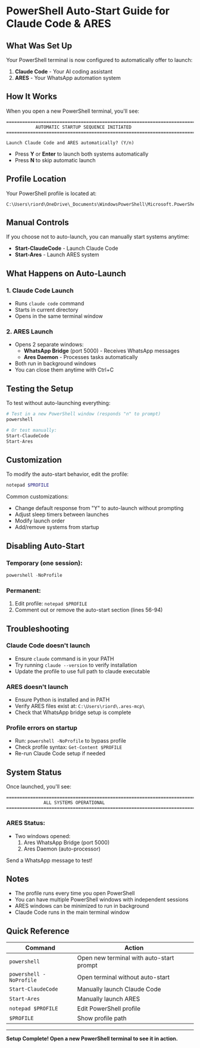 # PowerShell Auto-Start Guide for Claude Code & ARES

## What Was Set Up

Your PowerShell terminal is now configured to automatically offer to launch:
1. **Claude Code** - Your AI coding assistant
2. **ARES** - Your WhatsApp automation system

## How It Works

When you open a new PowerShell terminal, you'll see:

```
========================================================================
           AUTOMATIC STARTUP SEQUENCE INITIATED
========================================================================

Launch Claude Code and ARES automatically? (Y/n)
```

- Press **Y** or **Enter** to launch both systems automatically
- Press **N** to skip automatic launch

## Profile Location

Your PowerShell profile is located at:
```
C:\Users\riord\OneDrive\_Documents\WindowsPowerShell\Microsoft.PowerShell_profile.ps1
```

## Manual Controls

If you choose not to auto-launch, you can manually start systems anytime:

- **Start-ClaudeCode** - Launch Claude Code
- **Start-Ares** - Launch ARES system

## What Happens on Auto-Launch

### 1. Claude Code Launch
- Runs `claude code` command
- Starts in current directory
- Opens in the same terminal window

### 2. ARES Launch
- Opens 2 separate windows:
  - **WhatsApp Bridge** (port 5000) - Receives WhatsApp messages
  - **Ares Daemon** - Processes tasks automatically
- Both run in background windows
- You can close them anytime with Ctrl+C

## Testing the Setup

To test without auto-launching everything:

```powershell
# Test in a new PowerShell window (responds "n" to prompt)
powershell

# Or test manually:
Start-ClaudeCode
Start-Ares
```

## Customization

To modify the auto-start behavior, edit the profile:

```powershell
notepad $PROFILE
```

Common customizations:
- Change default response from "Y" to auto-launch without prompting
- Adjust sleep timers between launches
- Modify launch order
- Add/remove systems from startup

## Disabling Auto-Start

### Temporary (one session):
```powershell
powershell -NoProfile
```

### Permanent:
1. Edit profile: `notepad $PROFILE`
2. Comment out or remove the auto-start section (lines 56-94)

## Troubleshooting

### Claude Code doesn't launch
- Ensure `claude` command is in your PATH
- Try running `claude --version` to verify installation
- Update the profile to use full path to claude executable

### ARES doesn't launch
- Ensure Python is installed and in PATH
- Verify ARES files exist at: `C:\Users\riord\.ares-mcp\`
- Check that WhatsApp bridge setup is complete

### Profile errors on startup
- Run: `powershell -NoProfile` to bypass profile
- Check profile syntax: `Get-Content $PROFILE`
- Re-run Claude Code setup if needed

## System Status

Once launched, you'll see:

```
========================================================================
              ALL SYSTEMS OPERATIONAL
========================================================================
```

### ARES Status:
- Two windows opened:
  1. Ares WhatsApp Bridge (port 5000)
  2. Ares Daemon (auto-processor)

Send a WhatsApp message to test!

## Notes

- The profile runs every time you open PowerShell
- You can have multiple PowerShell windows with independent sessions
- ARES windows can be minimized to run in background
- Claude Code runs in the main terminal window

## Quick Reference

| Command | Action |
|---------|--------|
| `powershell` | Open new terminal with auto-start prompt |
| `powershell -NoProfile` | Open terminal without auto-start |
| `Start-ClaudeCode` | Manually launch Claude Code |
| `Start-Ares` | Manually launch ARES |
| `notepad $PROFILE` | Edit PowerShell profile |
| `$PROFILE` | Show profile path |

---

**Setup Complete! Open a new PowerShell terminal to see it in action.**
